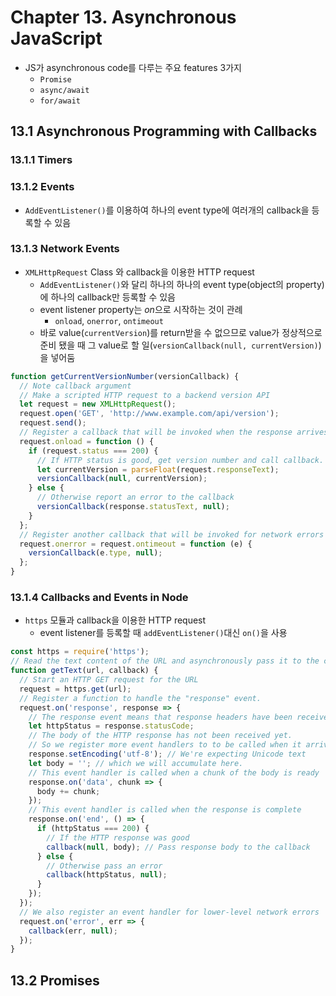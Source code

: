 # Chapter 13. Asynchronous JavaScript

- JS가 asynchronous code를 다루는 주요 features 3가지
  - `Promise`
  - `async/await`
  - `for/await`

## 13.1 Asynchronous Programming with Callbacks

### 13.1.1 Timers

### 13.1.2 Events

- `AddEventListener()`를 이용하여 하나의 event type에 여러개의 callback을 등록할 수 있음  

### 13.1.3 Network Events

- `XMLHttpRequest` Class 와 callback을 이용한 HTTP request
  - `AddEventListener()`와 달리 하나의 하나의 event type(object의 property)에 하나의 callback만 등록할 수 있음
  - event listener property는 *on*으로 시작하는 것이 관례
    - `onload`, `onerror`, `ontimeout`
  - 바로 value(`currentVersion`)를 return받을 수 없으므로 value가 정상적으로 준비 됐을 때 그 value로 할 일(`versionCallback(null, currentVersion)`)을 넣어둠

```js
function getCurrentVersionNumber(versionCallback) {
  // Note callback argument
  // Make a scripted HTTP request to a backend version API
  let request = new XMLHttpRequest();
  request.open('GET', 'http://www.example.com/api/version');
  request.send();
  // Register a callback that will be invoked when the response arrives
  request.onload = function () {
    if (request.status === 200) {
      // If HTTP status is good, get version number and call callback.
      let currentVersion = parseFloat(request.responseText);
      versionCallback(null, currentVersion);
    } else {
      // Otherwise report an error to the callback
      versionCallback(response.statusText, null);
    }
  };
  // Register another callback that will be invoked for network errors
  request.onerror = request.ontimeout = function (e) {
    versionCallback(e.type, null);
  };
}
```

### 13.1.4 Callbacks and Events in Node

- `https` 모듈과  callback을 이용한 HTTP request
  - event listener를 등록할 때 `addEventListener()`대신 `on()`을 사용

```js
const https = require('https');
// Read the text content of the URL and asynchronously pass it to the callback.
function getText(url, callback) {
  // Start an HTTP GET request for the URL
  request = https.get(url);
  // Register a function to handle the "response" event.
  request.on('response', response => {
    // The response event means that response headers have been received
    let httpStatus = response.statusCode;
    // The body of the HTTP response has not been received yet.
    // So we register more event handlers to to be called when it arrives.
    response.setEncoding('utf-8'); // We're expecting Unicode text
    let body = ''; // which we will accumulate here.
    // This event handler is called when a chunk of the body is ready
    response.on('data', chunk => {
      body += chunk;
    });
    // This event handler is called when the response is complete
    response.on('end', () => {
      if (httpStatus === 200) {
        // If the HTTP response was good
        callback(null, body); // Pass response body to the callback
      } else {
        // Otherwise pass an error
        callback(httpStatus, null);
      }
    });
  });
  // We also register an event handler for lower-level network errors
  request.on('error', err => {
    callback(err, null);
  });
}
```

## 13.2 Promises
